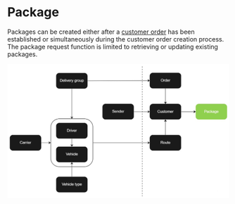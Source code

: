 # Package

Packages can be created either after a [customer order](customer_order.md) has been established or simultaneously during the customer order creation process. The package request function is limited to retrieving or updating existing packages.

![Package](../images/flowchart_package.jpg)
